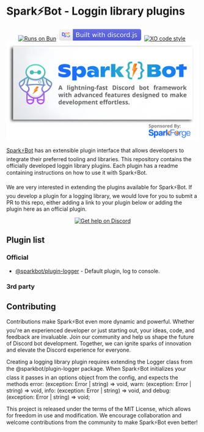 # Spark⚡️Bot - Loggin library plugins

<div align="center">
    <a href="https://bun.sh"><img alt="Runs on Bun" src="https://img.shields.io/badge/Runs%20on%20Bun-%23E37AB4?style=flat&logo=bun&logoColor=%23F9F1E1&logoSize=auto&labelColor=%232F2F2F" height=30></a>&nbsp;
    <a href="https://discord.js.org"><img alt=" Built with discord.js" src="https://github.com/SparkBotDev/.github/raw/main/assets/images/discordjs-badge.svg" height=30></a>&nbsp;
    <a href="https://github.com/xojs/xo"><img alt="XO code style" src="https://shields.io/badge/code_style-5ed9c7?logo=xo&labelColor=gray" height=30></a>&nbsp;
</div>
<div align="center">
    <img src="https://github.com/SparkBotDev/.github/raw/main/assets/images/readme-banner.png" alt="">
</div>

[Spark⚡️Bot](https://github.com/SparkBotDev/SparkBot) has an extensible plugin interface that allows developers to integrate their preferred tooling and libraries. This repository contains the officially developed loggin library plugins. Each plugin has a readme containing instructions on how to use it with Spark⚡️Bot.

We are very interested in extending the plugins available for Spark⚡️Bot. If you develop a plugin for a logging library, we would love for you to submit a PR to this repo, either adding a link to your plugin below or adding the plugin here as an official plugin.

<div align="center">
    <a href="https://discord.gg/J3FYK8VmrA"><img alt="Get help on Discord" src="https://img.shields.io/discord/1250847505566929037?logo=discord&logoColor=white&label=Get%20Help&labelColor=%235761E1&color=%2350545B" height=30></a>
</div>

## Plugin list

### Official

- [@sparkbot/plugin-logger](./packages/base/#readme) - Default plugin, log to console.

### 3rd party

## Contributing

Contributions make Spark⚡️Bot even more dynamic and powerful. Whether you're an experienced developer or just starting out, your ideas, code, and feedback are invaluable. Join our community and help us shape the future of Discord bot development. Together, we can ignite sparks of innovation and elevate the Discord experience for everyone.

Creating a logging library plugin requires extending the Logger class from the @sparkbot/plugin-logger package. When Spark⚡️Bot initializes your class it passes in an options object from the config, and expects the methods error: (exception: Error | string) => void, warn: (exception: Error | string) => void, info: (exception: Error | string) => void, and debug: (exception: Error | string) => void;

This project is released under the terms of the MIT License, which allows for freedom in use and modification. We encourage collaboration and welcome contributions from the community to make Spark⚡️Bot even better!
